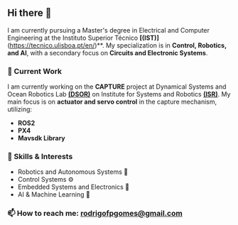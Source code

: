 ## Hi there 👋

I am currently pursuing a Master's degree in Electrical and Computer Engineering at the Instituto Superior Técnico **[(IST)]**(https://tecnico.ulisboa.pt/en/)**. My specialization is in **Control, Robotics, and AI**, with a secondary focus on **Circuits and Electronic Systems**.

### 🚀 Current Work
I am currently working on the **CAPTURE** project at Dynamical Systems and Ocean Robotics Lab **[(DSOR)](https://isr.tecnico.ulisboa.pt/projects_cat/dsor/)** on Institute for Systems and Robotics **[(ISR)](http://www.isr.tecnico.ulisboa.pt/)**. My main focus is on **actuator and servo control** in the capture mechanism, utilizing:
- **ROS2**
- **PX4**
- **Mavsdk Library**

### 🔧 Skills & Interests
- Robotics and Autonomous Systems 🤖
- Control Systems ⚙️
- Embedded Systems and Electronics 🔋
- AI & Machine Learning 🧠

### 📫 How to reach me: rodrigofpgomes@gmail.com
